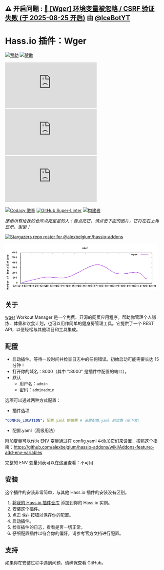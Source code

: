 ## ⚠️ 开启问题 : [🐛 [Wger] 环境变量被忽略 / CSRF 验证失败 (于 2025-08-25 开启)](https://github.com/alexbelgium/hassio-addons/issues/2070) 由 [@IceBotYT](https://github.com/IceBotYT)

# Hass.io 插件：Wger

[![赞助][donation-badge]](https://www.buymeacoffee.com/alexbelgium)
[![赞助][paypal-badge]](https://www.paypal.com/donate/?hosted_button_id=DZFULJZTP3UQA)

![版本](https://img.shields.io/badge/dynamic/json?label=版本&query=%24.version&url=https%3A%2F%2Fraw.githubusercontent.com%2Falexbelgium%2Fhassio-addons%2Fmaster%2Fwger%2Fconfig.json)
![入口](https://img.shields.io/badge/dynamic/json?label=入口&query=%24.ingress&url=https%3A%2F%2Fraw.githubusercontent.com%2Falexbelgium%2Fhassio-addons%2Fmaster%2Fwger%2Fconfig.json)
![架构](https://img.shields.io/badge/dynamic/json?color=success&label=架构&query=%24.arch&url=https%3A%2F%2Fraw.githubusercontent.com%2Falexbelgium%2Fhassio-addons%2Fmaster%2Fwger%2Fconfig.json)

[![Codacy 徽章](https://app.codacy.com/project/badge/Grade/9c6cf10bdbba45ecb202d7f579b5be0e)](https://www.codacy.com/gh/alexbelgium/hassio-addons/dashboard?utm_source=github.com&utm_medium=referral&utm_content=alexbelgium/hassio-addons&utm_campaign=Badge_Grade)
[![GitHub Super-Linter](https://img.shields.io/github/actions/workflow/status/alexbelgium/hassio-addons/weekly-supelinter.yaml?label=Lint%20code%20base)](https://github.com/alexbelgium/hassio-addons/actions/workflows/weekly-supelinter.yaml)
[![构建者](https://img.shields.io/github/actions/workflow/status/alexbelgium/hassio-addons/onpush_builder.yaml?label=构建者)](https://github.com/alexbelgium/hassio-addons/actions/workflows/onpush_builder.yaml)

[donation-badge]: https://img.shields.io/badge/Buy%20me%20a%20coffee%20(no%20paypal)-%23d32f2f?logo=buy-me-a-coffee&style=flat&logoColor=white
[paypal-badge]: https://img.shields.io/badge/Buy%20me%20a%20coffee%20with%20Paypal-0070BA?logo=paypal&style=flat&logoColor=white

_感谢所有给我的仓库点亮星星的人！要点亮它，请点击下面的图片，它将在右上角显示。谢谢！_

[![Stargazers repo roster for @alexbelgium/hassio-addons](https://raw.githubusercontent.com/alexbelgium/hassio-addons/master/.github/stars2.svg)](https://github.com/alexbelgium/hassio-addons/stargazers)

![下载趋势](https://raw.githubusercontent.com/alexbelgium/hassio-addons/master/wger/stats.png)

## 关于

[wger](https://github.com/wger-project/wger) Workout Manager 是一个免费、开源的网页应用程序，帮助你管理个人锻炼、体重和饮食计划，也可以用作简单的健身房管理工具。它提供了一个 REST API，以便轻松与其他项目和工具集成。

## 配置

- 启动插件。等待一段时间并检查日志中的任何错误。初始启动可能需要长达 15 分钟！
- 打开你的域名：8000（其中 ":8000" 是插件中配置的端口）。
- 默认
  - 用户名：`admin`
  - 密码：`adminadmin`

选项可以通过两种方式配置：

- 插件选项

```yaml
"CONFIG_LOCATION": 配置.yaml 的位置 # 设置配置.yaml 的位置（见下文）
```

- 配置.yaml（高级用法）

附加变量可以作为 ENV 变量通过在 config.yaml 中添加它们来设置，按照这个指南：https://github.com/alexbelgium/hassio-addons/wiki/Addons-feature:-add-env-variables

完整的 ENV 变量列表可以在这里查看：不可用

## 安装

这个插件的安装非常简单，与其他 Hass.io 插件的安装没有区别。

1. [将我的 Hass.io 插件仓库][repository] 添加到你的 Hass.io 实例。
1. 安装这个插件。
1. 点击 `保存` 按钮以保存你的配置。
1. 启动插件。
1. 检查插件的日志，看看是否一切正常。
1. 仔细配置插件以符合你的偏好，请参考官方文档进行配置。

## 支持

如果你在安装过程中遇到问题，请确保查看 GitHub。

[repository]: https://github.com/alexbelgium/hassio-addons